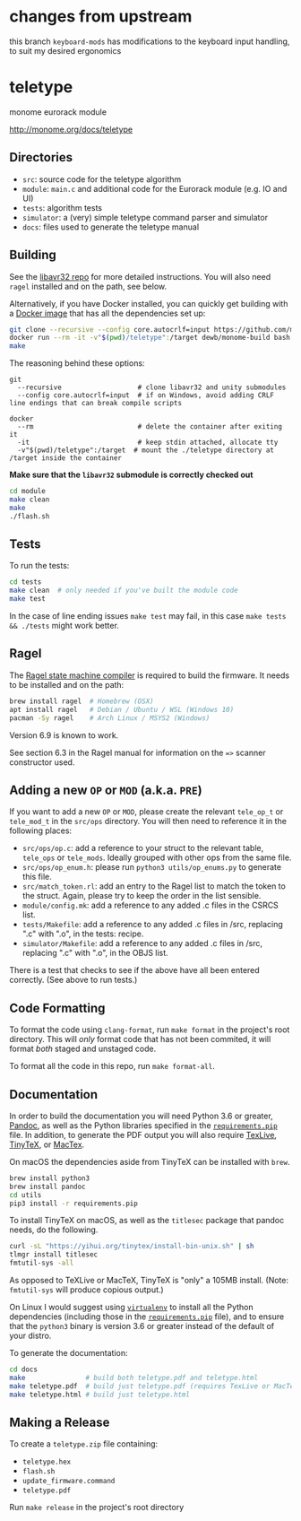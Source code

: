 # changes from upstream
this branch `keyboard-mods` has modifications to the keyboard input handling, to suit my desired ergonomics

# teletype

monome eurorack module

http://monome.org/docs/teletype

## Directories

- `src`: source code for the teletype algorithm
- `module`: `main.c` and additional code for the Eurorack module (e.g. IO and UI)
- `tests`: algorithm tests
- `simulator`: a (very) simple teletype command parser and simulator
- `docs`: files used to generate the teletype manual

## Building

See the [libavr32 repo][libavr32] for more detailed instructions. You will also need `ragel` installed and on the path, see below.

Alternatively, if you have Docker installed, you can quickly get
building with a [Docker image](https://github.com/Dewb/monome-build)
that has all the dependencies set up:

```bash
git clone --recursive --config core.autocrlf=input https://github.com/monome/teletype
docker run --rm -it -v"$(pwd)/teletype":/target dewb/monome-build bash
make
```

The reasoning behind these options:

```
git
  --recursive                   # clone libavr32 and unity submodules
  --config core.autocrlf=input  # if on Windows, avoid adding CRLF line endings that can break compile scripts

docker
  --rm                          # delete the container after exiting it
  -it                           # keep stdin attached, allocate tty
  -v"$(pwd)/teletype":/target  # mount the ./teletype directory at /target inside the container
```

**Make sure that the `libavr32` submodule is correctly checked out**

```bash
cd module
make clean
make
./flash.sh
```

## Tests

To run the tests:

```bash
cd tests
make clean  # only needed if you've built the module code
make test
```

In the case of line ending issues `make test` may fail, in this case
`make tests && ./tests` might work better.

## Ragel

The [Ragel state machine compiler][ragel] is required to build the firmware. It needs to be installed and on the path:

```bash
brew install ragel  # Homebrew (OSX)
apt install ragel   # Debian / Ubuntu / WSL (Windows 10)
pacman -Sy ragel    # Arch Linux / MSYS2 (Windows)
```

Version 6.9 is known to work.

See section 6.3 in the Ragel manual for information on the `=>` scanner constructor used.

## Adding a new `OP` or `MOD` (a.k.a. `PRE`)

If you want to add a new `OP` or `MOD`, please create the relevant `tele_op_t` or `tele_mod_t` in the `src/ops` directory. You will then need to reference it in the following places:

- `src/ops/op.c`: add a reference to your struct to the relevant table, `tele_ops` or `tele_mods`. Ideally grouped with other ops from the same file.
- `src/ops/op_enum.h`: please run `python3 utils/op_enums.py` to generate this file.
- `src/match_token.rl`: add an entry to the Ragel list to match the token to the struct. Again, please try to keep the order in the list sensible.
- `module/config.mk`: add a reference to any added .c files in the CSRCS list.
- `tests/Makefile`: add a reference to any added .c files in /src, replacing ".c" with ".o", in the tests: recipe.
- `simulator/Makefile`: add a reference to any added .c files in /src, replacing ".c" with ".o", in the OBJS list.

There is a test that checks to see if the above have all been entered correctly. (See above to run tests.)

## Code Formatting

To format the code using `clang-format`, run `make format` in the project's root directory. This will _only_ format code that has not been commited, it will format _both_ staged and unstaged code.

To format all the code in this repo, run `make format-all`.

[libavr32]: https://github.com/monome/libavr32
[ragel]: http://www.colm.net/open-source/ragel/

## Documentation

In order to build the documentation you will need Python 3.6 or greater, [Pandoc][], as well as the Python libraries specified in the [`requirements.pip`][requirements.pip] file. In addition, to generate the PDF output you will also require [TexLive][], [TinyTeX][], or [MacTex][].

On macOS the dependencies aside from TinyTeX can be installed with `brew`.

```bash
brew install python3
brew install pandoc
cd utils
pip3 install -r requirements.pip
```

To install TinyTeX on macOS, as well as the `titlesec` package that pandoc needs, do the following.
```bash
curl -sL "https://yihui.org/tinytex/install-bin-unix.sh" | sh
tlmgr install titlesec
fmtutil-sys -all
```
As opposed to TeXLive or MacTeX, TinyTeX is "only" a 105MB install.
(Note: `fmtutil-sys` will produce copious output.)

On Linux I would suggest using [`virtualenv`][virtualenv] to install all the Python dependencies (including those in the [`requirements.pip`][requirements.pip] file), and to ensure that the `python3` binary is version 3.6 or greater instead of the default of your distro.

[virtualenv]: https://virtualenv.pypa.io/en/stable/

To generate the documentation:

```bash
cd docs
make               # build both teletype.pdf and teletype.html
make teletype.pdf  # build just teletype.pdf (requires TexLive or MacTex)
make teletype.html # build just teletype.html
```

[requirements.pip]: utils/requirements.pip
[Pandoc]: http://pandoc.org/
[TinyTeX]: https://yihui.org/tinytex/
[TexLive]: https://www.tug.org/texlive/
[MacTex]: https://www.tug.org/mactex/

## Making a Release

To create a `teletype.zip` file containing:

 - `teletype.hex`
 - `flash.sh`
 - `update_firmware.command`
 - `teletype.pdf`

Run `make release` in the project's root directory
